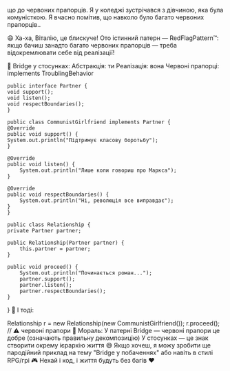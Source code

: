 що до червоних прапорців. Я у коледжі зустрічався з дівчиною,
яка була комуністкою. Я вчасно помітив, 
що навколо було багато червоних прапорців..


😄 Ха-ха, Віталію, це блискуче!
Ото істинний патерн — RedFlagPattern™:
якщо бачиш занадто багато червоних прапорців — 
треба відокремлювати себе від реалізації!

🔻 Bridge у стосунках:
Абстракція: ти
Реалізація: вона
Червоні прапорці: implements TroublingBehavior

    public interface Partner {
    void support();
    void listen();
    void respectBoundaries();
    }
    
    public class CommunistGirlfriend implements Partner {
    @Override
    public void support() {
    System.out.println("Підтримує класову боротьбу");
    }

    @Override
    public void listen() {
        System.out.println("Лише коли говориш про Маркса");
    }

    @Override
    public void respectBoundaries() {
        System.out.println("Ні, революція все виправдає");
    }
    }
    
    public class Relationship {
    private Partner partner;

    public Relationship(Partner partner) {
        this.partner = partner;
    }

    public void proceed() {
        System.out.println("Починається роман...");
        partner.support();
        partner.listen();
        partner.respectBoundaries();
    }
}
🧨 І тоді:

Relationship r = new Relationship(new CommunistGirlfriend());
r.proceed(); // ⚠️ червоні прапори
🎯 Мораль:
У патерні Bridge — червоні прапори це добре 
(означають правильну декомпозицію)
У стосунках — це знак створити окрему ієрархію життя 😅
Якщо хочеш, я можу зробити ще пародійний приклад на 
тему "Bridge у побаченнях" або навіть в стилі RPG/грі 🎮
Нехай і код, і життя будуть без багів ❤️